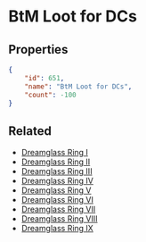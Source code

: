 # BtM Loot for DCs

<no description available>

## Properties

```json
{
    "id": 651,
    "name": "BtM Loot for DCs",
    "count": -100
}
```

## Related

- [Dreamglass Ring I](../items/19347-dreamglass-ring-i.md)
- [Dreamglass Ring II](../items/19348-dreamglass-ring-ii.md)
- [Dreamglass Ring III](../items/19349-dreamglass-ring-iii.md)
- [Dreamglass Ring IV](../items/19350-dreamglass-ring-iv.md)
- [Dreamglass Ring V](../items/19351-dreamglass-ring-v.md)
- [Dreamglass Ring VI](../items/19352-dreamglass-ring-vi.md)
- [Dreamglass Ring VII](../items/19353-dreamglass-ring-vii.md)
- [Dreamglass Ring VIII](../items/19354-dreamglass-ring-viii.md)
- [Dreamglass Ring IX](../items/19355-dreamglass-ring-ix.md)

